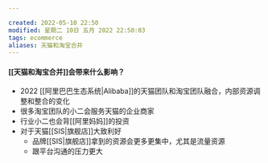 ```yaml
---

created: 2022-05-10 22:50
modified: 星期二 10日 五月 2022 22:50:03
tags: ecommerce
aliases: 天猫和淘宝合并
---
```


#### [[天猫和淘宝合并]]会带来什么影响？
- 2022 [[阿里巴巴生态系统|Alibaba]]的天猫团队和淘宝团队融合，内部资源调整和整合的变化
- 很多淘宝团队的小二会服务天猫的企业商家
- 行业小二也会背[[阿里妈妈]]的投资
- 对于天猫[[SIS|旗舰店]]大致利好
	- 品牌[[SIS|旗舰店]]拿到的资源会更多更集中，尤其是流量资源
	- 跟平台沟通的压力更大